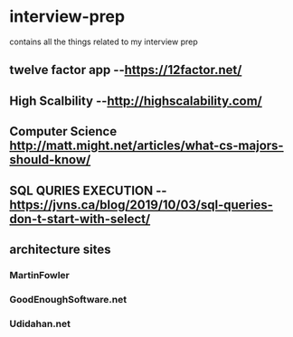 # interview-prep
contains all the things related to my interview prep
## twelve factor app --https://12factor.net/
## High Scalbility --http://highscalability.com/

## Computer Science http://matt.might.net/articles/what-cs-majors-should-know/

## SQL QURIES EXECUTION -- https://jvns.ca/blog/2019/10/03/sql-queries-don-t-start-with-select/

## architecture sites 
### MartinFowler
### GoodEnoughSoftware.net
### Udidahan.net
